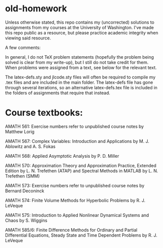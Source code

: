 # old-homework
Unless otherwise stated, this repo contains my (uncorrected) solutions to assignments from my courses at the University of Washington. I've made this repo public as a resource, but please practice academic integrity when viewing said resource. 

A few comments:

In general, I do not TeX problem statements (hopefully the problem being solved is clear from my write-up), but I still do not take credit for them. When problems were assigned from a text, see below for the relevant text.

The latex-defs.sty and jlcode.sty files will often be required to compile my .tex files and are included in the main folder. The latex-defs file has gone through several iterations, so an alternative latex-defs.tex file is included in the folders of assignments that require that instead. 

# Course textbooks:
AMATH 561: Exercise numbers refer to unpublished course notes by Matthew Lorig

AMATH 567: Complex Variables: Introduction and Applications by M. J. Ablowitz and A. S. Fokas

AMATH 568: Applied Asymptotic Analysis by P. D. Miller 

AMATH 570: Approximation Theory and Approximation Practice, Extended Edition by L. N. Trefethen (ATAP) and Spectral Methods in MATLAB by L. N. Trefethen (SMM)

AMATH 573: Exercise numbers refer to unpublished course notes by Bernard Deconinck

AMATH 574: Finite Volume Methods for Hyperbolic Problems by R. J. LeVeque

AMATH 575: Introduction to Applied Nonlinear Dynamical Systems and Chaos by S. Wiggins

AMATH 585/6: Finite Difference Methods for Ordinary and Partial Differential Equations, Steady State and Time Dependent Problems by R. J. LeVeque
